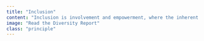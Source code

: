 ```yaml
---
title: "Inclusion"
content: "Inclusion is involvement and empowerment, where the inherent worth and dignity of all people are recognized. An inclusive company promotes and sustains a sense of belonging; it values and practices respect for the talents, beliefs, backgrounds, and ways of living of its people."
image: "Read the Diversity Report"
class: "principle"
---
```

